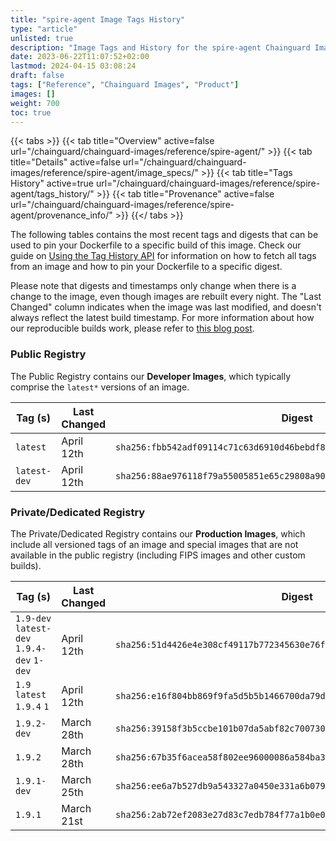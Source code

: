 ```yaml
---
title: "spire-agent Image Tags History"
type: "article"
unlisted: true
description: "Image Tags and History for the spire-agent Chainguard Image"
date: 2023-06-22T11:07:52+02:00
lastmod: 2024-04-15 03:08:24
draft: false
tags: ["Reference", "Chainguard Images", "Product"]
images: []
weight: 700
toc: true
---
```


{{< tabs >}}
{{< tab title="Overview" active=false url="/chainguard/chainguard-images/reference/spire-agent/" >}}
{{< tab title="Details" active=false url="/chainguard/chainguard-images/reference/spire-agent/image_specs/" >}}
{{< tab title="Tags History" active=true url="/chainguard/chainguard-images/reference/spire-agent/tags_history/" >}}
{{< tab title="Provenance" active=false url="/chainguard/chainguard-images/reference/spire-agent/provenance_info/" >}}
{{</ tabs >}}

The following tables contains the most recent tags and digests that can be used to pin your Dockerfile to a specific build of this image. Check our guide on [Using the Tag History API](/chainguard/chainguard-images/using-the-tag-history-api/) for information on how to fetch all tags from an image and how to pin your Dockerfile to a specific digest.

Please note that digests and timestamps only change when there is a change to the image, even though images are rebuilt every night. The "Last Changed" column indicates when the image was last modified, and doesn't always reflect the latest build timestamp. For more information about how our reproducible builds work, please refer to [this blog post](https://www.chainguard.dev/unchained/reproducing-chainguards-reproducible-image-builds).

### Public Registry
The Public Registry contains our **Developer Images**, which typically comprise the `latest*` versions of an image.

| Tag (s)       | Last Changed | Digest                                                                    |
|---------------|--------------|---------------------------------------------------------------------------|
|  `latest`     | April 12th   | `sha256:fbb542adf09114c71c63d6910d46bebdf857f3ea9a493d3ef1acad2de227daa0` |
|  `latest-dev` | April 12th   | `sha256:88ae976118f79a55005851e65c29808a908542bf399cdafc5eca077ca37051c8` |


### Private/Dedicated Registry
The Private/Dedicated Registry contains our **Production Images**, which include all versioned tags of an image and special images that are not available in the public registry (including FIPS images and other custom builds).

| Tag (s)                                     | Last Changed | Digest                                                                    |
|---------------------------------------------|--------------|---------------------------------------------------------------------------|
|  `1.9-dev` `latest-dev` `1.9.4-dev` `1-dev` | April 12th   | `sha256:51d4426e4e308cf49117b772345630e76fc312b12691f7d854c0c081db1bf4bc` |
|  `1.9` `latest` `1.9.4` `1`                 | April 12th   | `sha256:e16f804bb869f9fa5d5b5b1466700da79d11e74f05c7933ae03b0c393e3efe87` |
|  `1.9.2-dev`                                | March 28th   | `sha256:39158f3b5ccbe101b07da5abf82c7007300539b2ff89aa2e91094a7771a4c6d3` |
|  `1.9.2`                                    | March 28th   | `sha256:67b35f6acea58f802ee96000086a584ba338a3a82995e952f95f9b53cfdbb9ae` |
|  `1.9.1-dev`                                | March 25th   | `sha256:ee6a7b527db9a543327a0450e331a6b07914ae1241f322602971b7d3ec6c57ba` |
|  `1.9.1`                                    | March 21st   | `sha256:2ab72ef2083e27d83c7edb784f77a1b0e0bdc61f9401a2875278d50b70a32bf7` |

